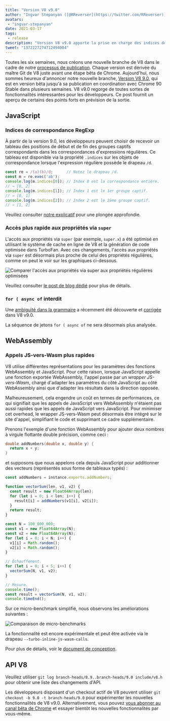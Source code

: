 ```yaml
---
title: "Version V8 v9.0"
author: "Ingvar Stepanyan ([@RReverser](https://twitter.com/RReverser)), en ligne immédiatement"
avatars:
 - "ingvar-stepanyan"
date: 2021-03-17
tags:
 - release
description: "Version V8 v9.0 apporte la prise en charge des indices de correspondance RegExp et diverses améliorations de performance."
tweet: "1372227274712494084"
---
```

Toutes les six semaines, nous créons une nouvelle branche de V8 dans le cadre de notre [processus de publication](https://v8.dev/docs/release-process). Chaque version est dérivée du maître Git de V8 juste avant une étape bêta de Chrome. Aujourd'hui, nous sommes heureux d'annoncer notre nouvelle branche, [Version V8 9.0](https://chromium.googlesource.com/v8/v8.git/+log/branch-heads/9.0), qui est en version bêta jusqu'à sa publication en coordination avec Chrome 90 Stable dans plusieurs semaines. V8 v9.0 regorge de toutes sortes de fonctionnalités intéressantes pour les développeurs. Ce post fournit un aperçu de certains des points forts en prévision de la sortie.

<!--truncate-->
## JavaScript

### Indices de correspondance RegExp

À partir de la version 9.0, les développeurs peuvent choisir de recevoir un tableau des positions de début et de fin des groupes captifs correspondants dans les correspondances d'expressions régulières. Ce tableau est disponible via la propriété `.indices` sur les objets de correspondance lorsque l'expression régulière possède le drapeau `/d`.

```javascript
const re = /(a)(b)/d;      // Notez le drapeau /d.
const m = re.exec('ab');
console.log(m.indices[0]); // Index 0 est la correspondance entière.
// → [0, 2]
console.log(m.indices[1]); // Index 1 est le 1er groupe captif.
// → [0, 1]
console.log(m.indices[2]); // Index 2 est le 2ème groupe captif.
// → [1, 2]
```

Veuillez consulter [notre explicatif](https://v8.dev/features/regexp-match-indices) pour une plongée approfondie.

### Accès plus rapide aux propriétés via `super`

L'accès aux propriétés via `super` (par exemple, `super.x`) a été optimisé en utilisant le système de cache en ligne de V8 et la génération de code optimisée dans TurboFan. Avec ces changements, l'accès aux propriétés via `super` est désormais plus proche de celui des propriétés régulières, comme on peut le voir sur les graphiques ci-dessous.

![Comparer l'accès aux propriétés via super aux propriétés régulières optimisées](/_img/fast-super/super-opt.svg)

Veuillez consulter [le post de blog dédié](https://v8.dev/blog/fast-super) pour plus de détails.

### `for ( async of` interdit

Une [ambiguïté dans la grammaire](https://github.com/tc39/ecma262/issues/2034) a récemment été découverte et [corrigée](https://chromium-review.googlesource.com/c/v8/v8/+/2683221) dans V8 v9.0.

La séquence de jetons `for ( async of` ne sera désormais plus analysée.

## WebAssembly

### Appels JS-vers-Wasm plus rapides

V8 utilise différentes représentations pour les paramètres des fonctions WebAssembly et JavaScript. Pour cette raison, lorsque JavaScript appelle une fonction exportée WebAssembly, l'appel passe par un *wrapper JS-vers-Wasm*, chargé d'adapter les paramètres du côté JavaScript au côté WebAssembly ainsi que d'adapter les résultats dans la direction opposée.

Malheureusement, cela engendre un coût en termes de performances, ce qui signifiait que les appels de JavaScript vers WebAssembly n'étaient pas aussi rapides que les appels de JavaScript vers JavaScript. Pour minimiser cet overhead, le wrapper JS-vers-Wasm peut désormais être intégré sur le site d'appel, simplifiant le code et supprimant ce cadre supplémentaire.

Prenons l'exemple d'une fonction WebAssembly pour ajouter deux nombres à virgule flottante double précision, comme ceci :

```cpp
double addNumbers(double x, double y) {
  return x + y;
}
```

et supposons que nous appelons cela depuis JavaScript pour additionner des vecteurs (représentés sous forme de tableaux typés) :

```javascript
const addNumbers = instance.exports.addNumbers;

function vectorSum(len, v1, v2) {
  const result = new Float64Array(len);
  for (let i = 0; i < len; i++) {
    result[i] = addNumbers(v1[i], v2[i]);
  }
  return result;
}

const N = 100_000_000;
const v1 = new Float64Array(N);
const v2 = new Float64Array(N);
for (let i = 0; i < N; i++) {
  v1[i] = Math.random();
  v2[i] = Math.random();
}

// Échauffement.
for (let i = 0; i < 5; i++) {
  vectorSum(N, v1, v2);
}

// Mesure.
console.time();
const result = vectorSum(N, v1, v2);
console.timeEnd();
```

Sur ce micro-benchmark simplifié, nous observons les améliorations suivantes :

![Comparaison de micro-benchmarks](/_img/v8-release-90/js-to-wasm.svg)

La fonctionnalité est encore expérimentale et peut être activée via le drapeau `--turbo-inline-js-wasm-calls`.

Pour plus de détails, voir le [document de conception](https://docs.google.com/document/d/1mXxYnYN77tK-R1JOVo6tFG3jNpMzfueQN1Zp5h3r9aM/edit).

## API V8

Veuillez utiliser `git log branch-heads/8.9..branch-heads/9.0 include/v8.h` pour obtenir une liste des changements d'API.

Les développeurs disposant d'un checkout actif de V8 peuvent utiliser `git checkout -b 9.0 -t branch-heads/9.0` pour expérimenter les nouvelles fonctionnalités de V8 v9.0. Alternativement, vous pouvez [vous abonner au canal bêta de Chrome](https://www.google.com/chrome/browser/beta.html) et essayer bientôt les nouvelles fonctionnalités par vous-même.
